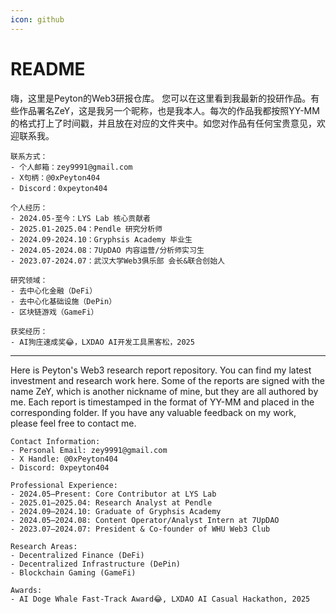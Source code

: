 ```yaml
---
icon: github
---
```


# README

嗨，这里是Peyton的Web3研报仓库。 您可以在这里看到我最新的投研作品。有些作品署名ZeY，这是我另一个昵称，也是我本人。每次的作品我都按照YY-MM的格式打上了时间戳，并且放在对应的文件夹中。如您对作品有任何宝贵意见，欢迎联系我。

```solidity
联系方式：
- 个人邮箱：zey9991@gmail.com
- X句柄：@0xPeyton404
- Discord：0xpeyton404

个人经历：
- 2024.05-至今：LYS Lab 核心贡献者
- 2025.01-2025.04：Pendle 研究分析师
- 2024.09-2024.10：Gryphsis Academy 毕业生
- 2024.05-2024.08：7UpDAO 内容运营/分析师实习生
- 2023.07-2024.07：武汉大学Web3俱乐部 会长&联合创始人

研究领域：
- 去中心化金融（DeFi）
- 去中心化基础设施（DePin）
- 区块链游戏（GameFi）

获奖经历：
- AI狗庄速成奖😂，LXDAO AI开发工具黑客松，2025
```

--------------

Here is Peyton's Web3 research report repository. You can find my latest investment and research work here. Some of the reports are signed with the name ZeY, which is another nickname of mine, but they are all authored by me. Each report is timestamped in the format of YY-MM and placed in the corresponding folder. If you have any valuable feedback on my work, please feel free to contact me.

```solidity
Contact Information:
- Personal Email: zey9991@gmail.com
- X Handle: @0xPeyton404
- Discord: 0xpeyton404

Professional Experience:
- 2024.05–Present: Core Contributor at LYS Lab
- 2025.01–2025.04: Research Analyst at Pendle
- 2024.09–2024.10: Graduate of Gryphsis Academy
- 2024.05–2024.08: Content Operator/Analyst Intern at 7UpDAO
- 2023.07–2024.07: President & Co-founder of WHU Web3 Club

Research Areas:
- Decentralized Finance (DeFi)
- Decentralized Infrastructure (DePin)
- Blockchain Gaming (GameFi)

Awards:
- AI Doge Whale Fast-Track Award😂, LXDAO AI Casual Hackathon, 2025
```

